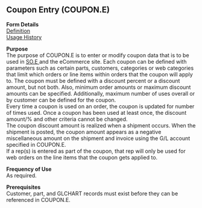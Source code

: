 ##  Coupon Entry (COUPON.E)

<PageHeader />

**Form Details**  
[ Definition ](COUPON-E-1/README.md)   
[ Usage History ](COUPON-E-2/README.md)   

**Purpose**  
The purpose of COUPON.E is to enter or modify coupon data that is to be used in [ SO.E ](../../../../rover/AP-OVERVIEW/AP-ENTRY/AP-E/AP-E-1/CURRENCY-CONTROL/SO-E) and the eCommerce site. Each coupon can be defined with parameters such as certain parts, customers, categories or web categories that limit which orders or line items within orders that the coupon will apply to. The coupon must be defined with a discount percent or a discount amount, but not both. Also, minimum order amounts or maximum discount amounts can be specified. Additionally, maximum number of uses overall or by customer can be defined for the coupon.   
Every time a coupon is used on an order, the coupon is updated for number of
times used. Once a coupon has been used at least once, the discount amount/%
and other criteria cannot be changed.  
The coupon discount amount is realized when a shipment occurs. When the
shipment is posted, the coupon amount appears as a negative miscellaneous
amount on the shipment and invoice using the G/L account specified in
COUPON.E.  
If a rep(s) is entered as part of the coupon, that rep will only be used for
web orders on the line items that the coupon gets applied to.

**Frequency of Use**  
As required.

**Prerequisites**  
Customer, part, and GLCHART records must exist before they can be referenced
in COUPON.E.

<badge text= "Version 8.10.57" vertical="middle" />

<PageFooter />
